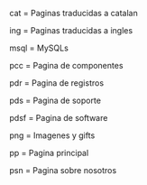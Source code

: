 cat  =  Paginas traducidas a catalan

ing  =  Paginas traducidas a ingles

msql =  MySQLs

pcc  = Pagina de componentes

pdr  =  Pagina de registros

pds  =  Pagina de soporte

pdsf =  Pagina de software

png  =  Imagenes y gifts

pp   =  Pagina principal

psn  =  Pagina sobre nosotros


